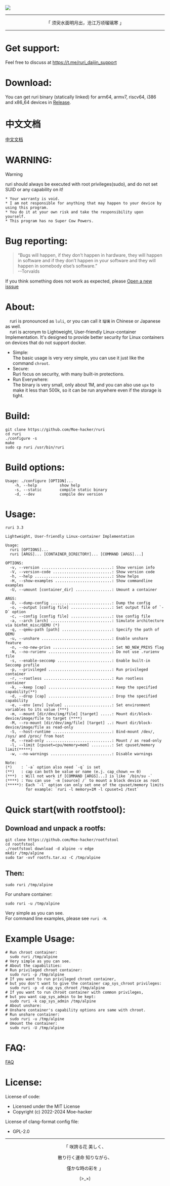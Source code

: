 
![](https://github.com/Moe-hacker/ruri/raw/main/logo/logo.png)

-----

<p align="center">「 须臾水面明月出，沧江万顷瑠璃寒 」</p>

-----------------     
# Get support:      
Feel free to discuss at https://t.me/ruri_daijin_support     
# Download:    
You can get ruri binary (statically linked) for arm64, armv7, riscv64, i386 and x86_64 devices in [Release](https://github.com/Moe-hacker/ruri/releases/).      
# 中文文档
[中文文档](/README_zh.md)      
# WARNING:      
> [!WARNING]
> ruri should always be executed with root privileges(sudo), and do not set SUID or any capability on it!      
```
* Your warranty is void.
* I am not responsible for anything that may happen to your device by using this program.
* You do it at your own risk and take the responsibility upon yourself.
* This program has no Super Cow Powers.
```
# Bug reporting:
> “Bugs will happen, if they don’t happen in hardware, they will happen in software and if they don’t happen in your software and they will happen in somebody else’s software.”      
> --Torvalds

If you think something does not work as expected, please [Open a new isssue](https://github.com/Moe-hacker/ruri/issues)      
# About:         
&emsp;ruri is pronounced as  `luli`, or you can call it `瑠璃` in Chinese or Japanese as well.       
&emsp;ruri is acronym to Lightweight, User-friendly Linux-container Implementation. It's designed to provide better security for Linux containers on devices that do not support docker.       
- Simple:      
The basic usage is very very simple, you can use it just like the command `chroot`.
- Secure:      
Ruri focus on security, with many built-in protections.
- Run Everywhere:      
The binary is very small, only about 1M, and you can also use `upx` to make it less than 500k, so it can be run anywhere even if the storage is tight.
# Build:      
```
git clone https://github.com/Moe-hacker/ruri
cd ruri
./configure -s
make
sudo cp ruri /usr/bin/ruri
```
# Build options:
```
Usage: ./configure [OPTION]...
    -h, --help          show help
    -s, --static        compile static binary
    -d, --dev           compile dev version
```

# Usage:    
```
ruri 3.3

Lightweight, User-friendly Linux-container Implementation

Usage:
  ruri [OPTIONS]...
  ruri [ARGS]... [CONTAINER_DIRECTORY]... [COMMAND [ARGS]...]

OPTIONS:
  -v, --version ...............................: Show version info
  -V, --version-code ..........................: Show version code
  -h, --help ..................................: Show helps
  -H, --show-examples .........................: Show commandline examples
  -U, --umount [container_dir] ................: Umount a container

ARGS:
  -D, --dump-config ...........................: Dump the config
  -o, --output [config file] ..................: Set output file of `-D` option
  -c, --config [config file] ..................: Use config file
  -a, --arch [arch] ...........................: Simulate architecture via binfmt_misc/QEMU (*)
  -q, --qemu-path [path] ......................: Specify the path of QEMU
  -u, --unshare ...............................: Enable unshare feature
  -n, --no-new-privs ..........................: Set NO_NEW_PRIVS flag
  -N, --no-rurienv ............................: Do not use .rurienv file
  -s, --enable-seccomp ........................: Enable built-in Seccomp profile
  -p, --privileged ............................: Run privileged container
  -r, --rootless ..............................: Run rootless container
  -k, --keep [cap] ............................: Keep the specified capability(**)
  -d, --drop [cap] ............................: Drop the specified capability
  -e, --env [env] [value] .....................: Set environment variables to its value (***)
  -m, --mount [dir/dev/img/file] [target] .....: Mount dir/block-device/image/file to target (****)
  -M, --ro-mount [dir/dev/img/file] [target] ..: Mount dir/block-device/image/file as read-only
  -S, --host-runtime ..........................: Bind-mount /dev/, /sys/ and /proc/ from host
  -R, --read-only .............................: Mount / as read-only
  -l, --limit [cpuset=cpu/memory=mem] .........: Set cpuset/memory limit(*****)
  -w, --no-warnings ...........................: Disable warnings

Note:
(*)    : `-a` option also need `-q` is set
(**)   : cap can both be value or name (e.j. cap_chown == 0)
(***)  : Will not work if [COMMAND [ARGS]...] is like `/bin/su -`
(****) : You can use `-m [source] /` to mount a block device as root
(*****): Each `-l` option can only set one of the cpuset/memory limits
         for example: `ruri -l memory=1M -l cpuset=1 /test`
```
# Quick start(with rootfstool):
## Download and unpack a rootfs:
```
git clone https://github.com/Moe-hacker/rootfstool
cd rootfstool
./rootfstool download -d alpine -v edge
mkdir /tmp/alpine
sudo tar -xvf rootfs.tar.xz -C /tmp/alpine
```
## Then:
```
sudo ruri /tmp/alpine
```
For unshare container:      
```
sudo ruri -u /tmp/alpine
```
Very simple as you can see.    
For command line examples, please see `ruri -H`.      
# Example Usage:      
```
# Run chroot container:
  sudo ruri /tmp/alpine
# Very simple as you can see.
# About the capabilities:
# Run privileged chroot container:
  sudo ruri -p /tmp/alpine
# If you want to run privileged chroot container,
# but you don't want to give the container cap_sys_chroot privileges:
  sudo ruri -p -d cap_sys_chroot /tmp/alpine
# If you want to run chroot container with common privileges,
# but you want cap_sys_admin to be kept:
  sudo ruri -k cap_sys_admin /tmp/alpine
# About unshare:
# Unshare container's capability options are same with chroot.
# Run unshare container:
  sudo ruri -u /tmp/alpine
# Umount the container:
  sudo ruri -U /tmp/alpine
```
# FAQ:   
[FAQ](FAQ.md)      
# License:
License of code:      
- Licensed under the MIT License      
- Copyright (c) 2022-2024 Moe-hacker      

License of clang-format config file:      
- GPL-2.0      
--------
<p align="center">「 咲誇る花 美しく、</p>    
<p align="center">散り行く運命 知りながら、</p>    
<p align="center">僅かな時の彩を 」</p>          
<p align="center">(>_×)</p>
